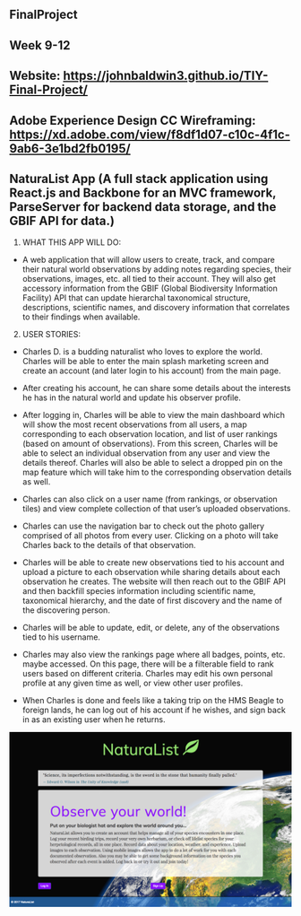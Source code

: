 ## FinalProject
Week 9-12
------
Website: https://johnbaldwin3.github.io/TIY-Final-Project/
------
Adobe Experience Design CC Wireframing: https://xd.adobe.com/view/f8df1d07-c10c-4f1c-9ab6-3e1bd2fb0195/
----------------------------------------------------------


NaturaList App
(A full stack application using React.js and Backbone for an MVC framework, ParseServer for backend data storage, and the GBIF API for data.)
----------------------  

1.	WHAT THIS APP WILL DO:

* A web application that will allow users to create, track, and compare their natural world observations by adding notes regarding species, their observations, images, etc. all tied to their account. They will also get accessory information from the GBIF (Global Biodiversity Information Facility) API that can update hierarchal taxonomical structure, descriptions, scientific names, and discovery information that correlates to their findings when available.


2.	USER STORIES:

*  Charles D.  is a budding naturalist who loves to explore the world. Charles will be able to enter the main splash marketing screen and create an account (and later login to his account) from the main page.

*  After creating his account, he can share some details about the interests he has in the natural world and update his observer profile.

*  After logging in, Charles will be able to view the main dashboard which will show the most recent observations from all users, a map corresponding to each observation location, and list of user rankings (based on amount of observations).
From this screen, Charles will be able to select an individual observation from any user and view the details thereof. Charles will also be able to select a dropped pin on the map feature which will take him to the corresponding observation details as well.

*  Charles can also click on a user name (from rankings, or observation tiles) and view complete collection of that user’s uploaded observations.

*  Charles can use the navigation bar to check out the photo gallery comprised of all photos from every user. Clicking on a photo will take Charles back to the details of that observation.

*  Charles will be able to create new observations tied to his account and upload a picture to each observation while sharing details about each observation he creates.
The website will then reach out to the GBIF API and then backfill species information including scientific name, taxonomical hierarchy, and the date of first discovery and the name of the discovering person.

*  Charles will be able to update, edit, or delete, any of the observations tied to his username.

*  Charles may also view the rankings page where all badges, points, etc. maybe accessed. On this page, there will be a filterable field to rank users based on different criteria.
Charles may edit his own personal profile at any given time as well, or view other user profiles.

*  When Charles is done and feels like a taking trip on the HMS Beagle to foreign lands, he can log out of his account if he wishes, and sign back in as an existing user when he returns.

![alt tag](https://github.com/johnbaldwin3/TIY-Final-Project/blob/master/app/images/naturalist.png)
